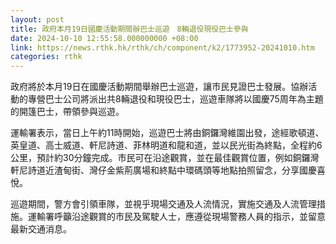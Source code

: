```yaml
---
layout: post
title: 政府本月19日國慶活動期間辦巴士巡遊　8輛退役現役巴士參與
date: 2024-10-10 12:55:58.000000000 +08:00
link: https://news.rthk.hk/rthk/ch/component/k2/1773952-20241010.htm
categories: rthk
---
```


政府將於本月19日在國慶活動期間舉辦巴士巡遊，讓市民見證巴士發展。協辦活動的專營巴士公司將派出共8輛退役和現役巴士，巡遊車隊將以國慶75周年為主題的開篷巴士，帶領參與巡遊。

運輸署表示，當日上午約11時開始，巡遊巴士將由銅鑼灣維園出發，途經歌頓道、英皇道、高士威道、軒尼詩道、菲林明道和龍和道，並以民光街為終點，全程約6公里，預計約30分鐘完成。市民可在沿途觀賞，並在最佳觀賞位置，例如銅鑼灣軒尼詩道近渣甸街、灣仔金紫荊廣場和終點中環碼頭等地點拍照留念，分享國慶喜悅。

巡遊期間，警方會引領車隊，並視乎現場交通及人流情況，實施交通及人流管理措施。運輸署呼籲沿途觀賞的市民及駕駛人士，應遵從現場警務人員的指示，並留意最新交通消息。

